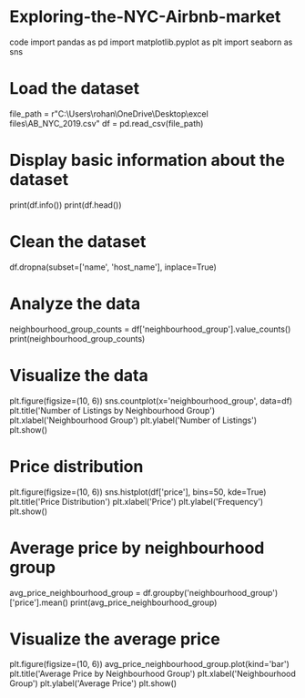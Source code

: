 # Exploring-the-NYC-Airbnb-market  
code import pandas as pd
import matplotlib.pyplot as plt
import seaborn as sns

# Load the dataset
file_path = r"C:\Users\rohan\OneDrive\Desktop\excel files\AB_NYC_2019.csv"
df = pd.read_csv(file_path)

# Display basic information about the dataset
print(df.info())
print(df.head())

# Clean the dataset
df.dropna(subset=['name', 'host_name'], inplace=True)

# Analyze the data
neighbourhood_group_counts = df['neighbourhood_group'].value_counts()
print(neighbourhood_group_counts)

# Visualize the data
plt.figure(figsize=(10, 6))
sns.countplot(x='neighbourhood_group', data=df)
plt.title('Number of Listings by Neighbourhood Group')
plt.xlabel('Neighbourhood Group')
plt.ylabel('Number of Listings')
plt.show()

# Price distribution
plt.figure(figsize=(10, 6))
sns.histplot(df['price'], bins=50, kde=True)
plt.title('Price Distribution')
plt.xlabel('Price')
plt.ylabel('Frequency')
plt.show()

# Average price by neighbourhood group
avg_price_neighbourhood_group = df.groupby('neighbourhood_group')['price'].mean()
print(avg_price_neighbourhood_group)

# Visualize the average price
plt.figure(figsize=(10, 6))
avg_price_neighbourhood_group.plot(kind='bar')
plt.title('Average Price by Neighbourhood Group')
plt.xlabel('Neighbourhood Group')
plt.ylabel('Average Price')
plt.show()
